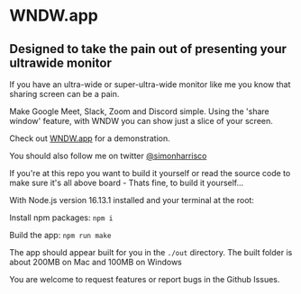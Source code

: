 # WNDW.app 

## Designed to take the pain out of presenting your ultrawide monitor

If you have an ultra-wide or super-ultra-wide monitor like me you know that sharing screen can be a pain.

Make Google Meet, Slack, Zoom and Discord simple. Using the 'share window' feature, with WNDW you can show just a slice of your screen.

Check out [WNDW.app](https://wndw.app) for a demonstration.

You should also follow me on twitter [@simonharrisco](https://twitter.com/SimonHarrisCo)

If you're at this repo you want to build it yourself or read the source code to make sure it's all above board - Thats fine, to build it yourself...

With Node.js version 16.13.1 installed and your terminal at the root:

Install npm packages:
`npm i`

Build the app:
`npm run make`

The app should appear built for you in the `./out` directory. The built folder is about 200MB on Mac and 100MB on Windows

You are welcome to request features or report bugs in the Github Issues. 
